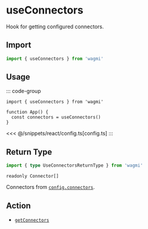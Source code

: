 # useConnectors

Hook for getting configured connectors.

## Import

```ts
import { useConnectors } from 'wagmi'
```

## Usage

::: code-group
```tsx [index.tsx]
import { useConnectors } from 'wagmi'

function App() {
  const connectors = useConnectors()
}
```
<<< @/snippets/react/config.ts[config.ts]
:::

## Return Type

```ts
import { type UseConnectorsReturnType } from 'wagmi'
```

`readonly Connector[]`

Connectors from [`config.connectors`](/react/api/createConfig#connectors-1).

## Action

- [`getConnectors`](/core/api/actions/getConnectors)
